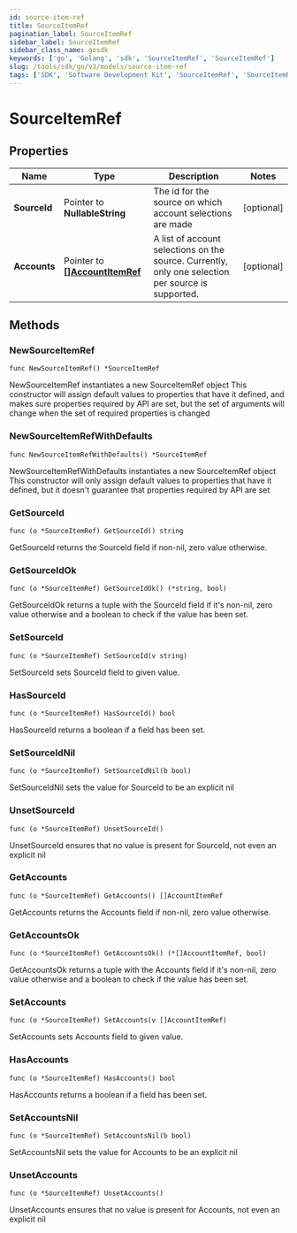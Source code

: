 ```yaml
---
id: source-item-ref
title: SourceItemRef
pagination_label: SourceItemRef
sidebar_label: SourceItemRef
sidebar_class_name: gosdk
keywords: ['go', 'Golang', 'sdk', 'SourceItemRef', 'SourceItemRef'] 
slug: /tools/sdk/go/v3/models/source-item-ref
tags: ['SDK', 'Software Development Kit', 'SourceItemRef', 'SourceItemRef']
---
```


# SourceItemRef

## Properties

Name | Type | Description | Notes
------------ | ------------- | ------------- | -------------
**SourceId** | Pointer to **NullableString** | The id for the source on which account selections are made | [optional] 
**Accounts** | Pointer to [**[]AccountItemRef**](account-item-ref) | A list of account selections on the source. Currently, only one selection per source is supported. | [optional] 

## Methods

### NewSourceItemRef

`func NewSourceItemRef() *SourceItemRef`

NewSourceItemRef instantiates a new SourceItemRef object
This constructor will assign default values to properties that have it defined,
and makes sure properties required by API are set, but the set of arguments
will change when the set of required properties is changed

### NewSourceItemRefWithDefaults

`func NewSourceItemRefWithDefaults() *SourceItemRef`

NewSourceItemRefWithDefaults instantiates a new SourceItemRef object
This constructor will only assign default values to properties that have it defined,
but it doesn't guarantee that properties required by API are set

### GetSourceId

`func (o *SourceItemRef) GetSourceId() string`

GetSourceId returns the SourceId field if non-nil, zero value otherwise.

### GetSourceIdOk

`func (o *SourceItemRef) GetSourceIdOk() (*string, bool)`

GetSourceIdOk returns a tuple with the SourceId field if it's non-nil, zero value otherwise
and a boolean to check if the value has been set.

### SetSourceId

`func (o *SourceItemRef) SetSourceId(v string)`

SetSourceId sets SourceId field to given value.

### HasSourceId

`func (o *SourceItemRef) HasSourceId() bool`

HasSourceId returns a boolean if a field has been set.

### SetSourceIdNil

`func (o *SourceItemRef) SetSourceIdNil(b bool)`

 SetSourceIdNil sets the value for SourceId to be an explicit nil

### UnsetSourceId
`func (o *SourceItemRef) UnsetSourceId()`

UnsetSourceId ensures that no value is present for SourceId, not even an explicit nil
### GetAccounts

`func (o *SourceItemRef) GetAccounts() []AccountItemRef`

GetAccounts returns the Accounts field if non-nil, zero value otherwise.

### GetAccountsOk

`func (o *SourceItemRef) GetAccountsOk() (*[]AccountItemRef, bool)`

GetAccountsOk returns a tuple with the Accounts field if it's non-nil, zero value otherwise
and a boolean to check if the value has been set.

### SetAccounts

`func (o *SourceItemRef) SetAccounts(v []AccountItemRef)`

SetAccounts sets Accounts field to given value.

### HasAccounts

`func (o *SourceItemRef) HasAccounts() bool`

HasAccounts returns a boolean if a field has been set.

### SetAccountsNil

`func (o *SourceItemRef) SetAccountsNil(b bool)`

 SetAccountsNil sets the value for Accounts to be an explicit nil

### UnsetAccounts
`func (o *SourceItemRef) UnsetAccounts()`

UnsetAccounts ensures that no value is present for Accounts, not even an explicit nil

